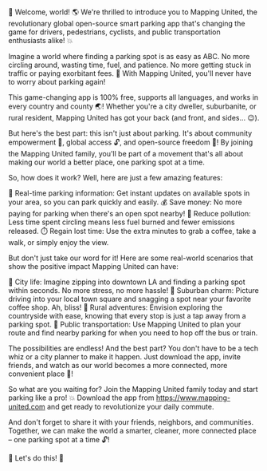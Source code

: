 🎉 Welcome, world! 🌎 We're thrilled to introduce you to Mapping United, the revolutionary global open-source smart parking app that's changing the game for drivers, pedestrians, cyclists, and public transportation enthusiasts alike! 💥

Imagine a world where finding a parking spot is as easy as ABC. No more circling around, wasting time, fuel, and patience. No more getting stuck in traffic or paying exorbitant fees. 🚫 With Mapping United, you'll never have to worry about parking again!

This game-changing app is 100% free, supports all languages, and works in every country and county 🌏! Whether you're a city dweller, suburbanite, or rural resident, Mapping United has got your back (and front, and sides... 😉).

But here's the best part: this isn't just about parking. It's about community empowerment 💪, global access 🔓, and open-source freedom 🚀! By joining the Mapping United family, you'll be part of a movement that's all about making our world a better place, one parking spot at a time.

So, how does it work? Well, here are just a few amazing features:

📍 Real-time parking information: Get instant updates on available spots in your area, so you can park quickly and easily.
💰 Save money: No more paying for parking when there's an open spot nearby!
🚗 Reduce pollution: Less time spent circling means less fuel burned and fewer emissions released.
⏱️ Regain lost time: Use the extra minutes to grab a coffee, take a walk, or simply enjoy the view.

But don't just take our word for it! Here are some real-world scenarios that show the positive impact Mapping United can have:

📍 City life: Imagine zipping into downtown LA and finding a parking spot within seconds. No more stress, no more hassle!
📍 Suburban charm: Picture driving into your local town square and snagging a spot near your favorite coffee shop. Ah, bliss!
📍 Rural adventures: Envision exploring the countryside with ease, knowing that every stop is just a tap away from a parking spot.
📍 Public transportation: Use Mapping United to plan your route and find nearby parking for when you need to hop off the bus or train.

The possibilities are endless! And the best part? You don't have to be a tech whiz or a city planner to make it happen. Just download the app, invite friends, and watch as our world becomes a more connected, more convenient place 🌈!

So what are you waiting for? Join the Mapping United family today and start parking like a pro! 💥 Download the app from https://www.mapping-united.com and get ready to revolutionize your daily commute.

And don't forget to share it with your friends, neighbors, and communities. Together, we can make the world a smarter, cleaner, more connected place – one parking spot at a time 🔓!

🎉 Let's do this! 💪
